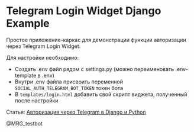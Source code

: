 # Telegram Login Widget Django Example

Простое приложение-каркас для демонстрации функции авторизации через Telegram Login Widget.

Для настройки необходимо:
* Создать .env файл рядом с settings.py (можно переименовать .env-template в .env)
* Внутри .env файла присвоить переменной `SOCIAL_AUTH_TELEGRAM_BOT_TOKEN` токен бота
* В `templates/login.html` добавить свой скрипт виджета, полученный после настройки

Статья: [Авторизация через Telegram в Django и Python](https://khashtamov.com/ru/telegram-auth-django/)


@MRG_testbot